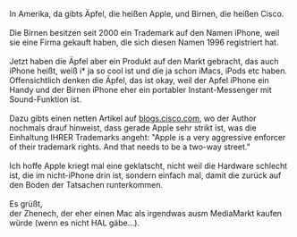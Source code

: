 <html><body><p>In Amerika, da gibts Äpfel, die heißen Apple, und Birnen, die heißen Cisco.<br>
<br>
Die Birnen besitzen seit 2000 ein Trademark auf den Namen iPhone, weil sie eine Firma gekauft haben, die sich diesen Namen 1996 registriert hat.<br>
<br>
Jetzt haben die Äpfel aber ein Produkt auf den Markt gebracht, das auch iPhone heißt, weiß i* ja so cool ist und die ja schon iMacs, iPods etc haben.<br>
Offensichtlich denken die Äpfel, das ist okay, weil der Apfel iPhone ein Handy und der Birnen iPhone eher ein portabler Instant-Messenger mit Sound-Funktion ist.<br>
<br>
Dazu gibts einen netten Artikel auf <a href="http://blogs.cisco.com/news/2007/01/update_on_ciscos_iphone_tradem.html" target="_blank">blogs.cisco.com</a>, wo der Author nochmals drauf hinweist, dass gerade Apple sehr strikt ist, was die Einhaltung IHRER Trademarks angeht: "Apple is a very aggressive enforcer of their trademark rights. And that needs to be a two-way street."<br>
<br>
Ich hoffe Apple kriegt mal eine geklatscht, nicht weil die Hardware schlecht ist, die im nicht-iPhone drin ist, sondern einfach mal, damit die zurück auf den Boden der Tatsachen runterkommen.<br>
<br>
Es grüßt,<br>
der Zhenech, der eher einen Mac als irgendwas ausm MediaMarkt kaufen würde (wenn es nicht HAL gäbe...).</p></body></html>